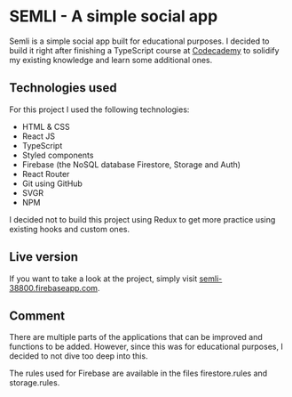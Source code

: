 # SEMLI - A simple social app

Semli is a simple social app built for educational purposes. I decided to build it right after finishing a TypeScript course at [Codecademy](https://www.codecademy.com/learn/learn-typescript) to solidify my existing knowledge and learn some additional ones.

## Technologies used

For this project I used the following technologies:

- HTML & CSS
- React JS
- TypeScript
- Styled components
- Firebase (the NoSQL database Firestore, Storage and Auth)
- React Router
- Git using GitHub
- SVGR
- NPM

I decided not to build this project using Redux to get more practice using existing hooks and custom ones.

## Live version

If you want to take a look at the project, simply visit [semli-38800.firebaseapp.com](https://semli-38800.firebaseapp.com/).

## Comment

There are multiple parts of the applications that can be improved and functions to be added. However, since this was for educational purposes, I decided to not dive too deep into this.

The rules used for Firebase are available in the files firestore.rules and storage.rules.

